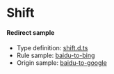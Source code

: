 # Shift

#### Redirect sample

- Type definition: [shift.d.ts](shift.d.ts)
- Rule sample: [baidu-to-bing](baidu-to-bing.js)
- Origin sample: [baidu-to-google](baidu-to-google.js)